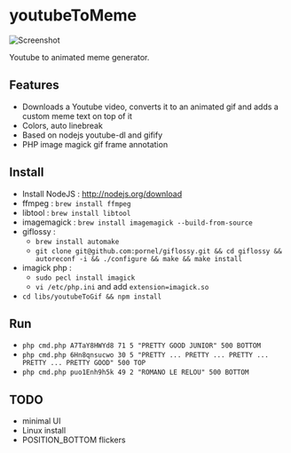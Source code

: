 youtubeToMeme
=============

![Screenshot](http://grabs.lucasmouilleron.com/grab%202021-03-13%20at%2009.21.48.png)

Youtube to animated meme generator.

Features
--------
- Downloads a Youtube video, converts it to an animated gif and adds a custom meme text on top of it
- Colors, auto linebreak
- Based on nodejs youtube-dl and gifify
- PHP image magick gif frame annotation

Install
-------
- Install NodeJS : http://nodejs.org/download
- ffmpeg : `brew install ffmpeg`
- libtool : `brew install libtool`
- imagemagick : `brew install imagemagick --build-from-source`
- giflossy :
    - `brew install automake`
    - `git clone git@github.com:pornel/giflossy.git && cd giflossy && autoreconf -i && ./configure && make && make install`
- imagick php :
    - `sudo pecl install imagick`
    - `vi /etc/php.ini` and add `extension=imagick.so`
- `cd libs/youtubeToGif && npm install`

Run
---
- `php cmd.php A7TaY8HWYd8 71 5 "PRETTY GOOD JUNIOR" 500 BOTTOM`
- `php cmd.php 6Hn8qnsucwo 30 5 "PRETTY ... PRETTY ... PRETTY ... PRETTY ... PRETTY GOOD" 500 TOP`
- `php cmd.php puo1Enh9h5k 49 2 "ROMANO LE RELOU" 500 BOTTOM`

TODO
----
- minimal UI
- Linux install
- POSITION_BOTTOM flickers
